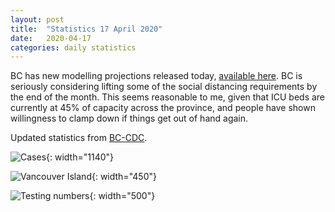 ```yaml
---
layout: post
title:  "Statistics 17 April 2020"
date:   2020-04-17
categories: daily statistics
---
```


BC has new modelling projections released today, [available here](https://news.gov.bc.ca/files/COVID19_Update_Modelling-DIGITAL.pdf).  BC is seriously considering lifting some of the social distancing requirements by the end of the month.  This seems reasonable to me, given that ICU beds are currently at 45% of capacity across the province, and people have shown willingness to clamp down if things get out of hand again.  

Updated statistics from [BC-CDC](http://www.bccdc.ca/health-info/diseases-conditions/covid-19/case-counts-press-statements).

![Cases](/covid19BCStats/images/2020-04-17-Cases.png){: width="1140"}

![Vancouver Island](/covid19BCStats/images/2020-04-17-VancouverIsland.png){: width="450"}

![Testing numbers](/covid19BCStats/images/2020-04-17-TestingRate.png){: width="500"}
